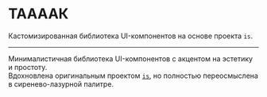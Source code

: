 # ТААААК

Кастомизированная библиотека UI-компонентов на основе проекта `is`.

---

Минималистичная библиотека UI-компонентов с акцентом на эстетику и простоту.  
Вдохновлена оригинальным проектом [`is`](https://github.com/dergunovs/is), но полностью переосмыслена в сиренево-лазурной палитре.

